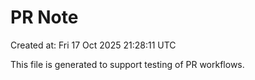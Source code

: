 # PR Note

Created at: Fri 17 Oct 2025 21:28:11 UTC

This file is generated to support testing of PR workflows.
